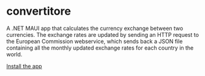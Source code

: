 # convertitore

A .NET MAUI app that calculates the currency exchange between two currencies. The exchange rates are updated by sending an HTTP request to the European Commission webservice, which sends back a JSON file containing all the monthly updated exchange rates for each country in the world.

[Install the app](ms-appinstaller:?source=https://github.com/LuMarans30/currencyExchangeMAUI/releases/download/0.0.1.0/convertitore_0.0.1.0_x64_Debug.msix)
